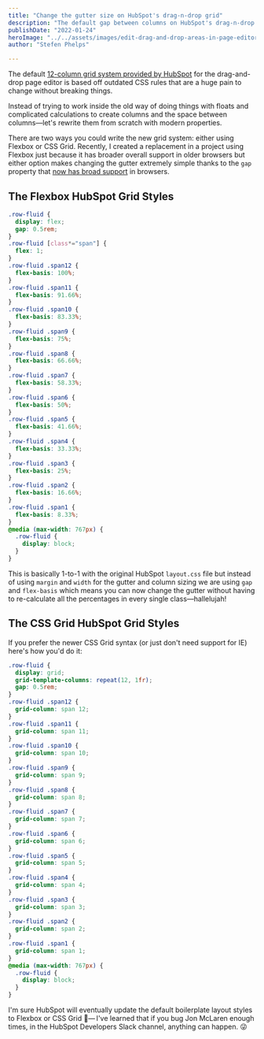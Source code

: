 ```yaml
---
title: "Change the gutter size on HubSpot's drag-n-drop grid"
description: "The default gap between columns on HubSpot's drag-n-drop pages can be difficult to change. Not anymore..."
publishDate: "2022-01-24"
heroImage: "../../assets/images/edit-drag-and-drop-areas-in-page-editor.webp"
author: "Stefen Phelps"

---
```


The default [12-column grid system provided by HubSpot](https://github.com/HubSpot/cms-theme-boilerplate/blob/main/src/css/objects/_layout.css) for the drag-and-drop page editor is based off outdated CSS rules that are a huge pain to change without breaking things.

Instead of trying to work inside the old way of doing things with floats and complicated calculations to create columns and the space between columns—let's rewrite them from scratch with modern properties.

There are two ways you could write the new grid system: either using Flexbox or CSS Grid. Recently, I created a replacement in a project using Flexbox just because it has broader overall support in older browsers but either option makes changing the gutter extremely simple thanks to the `gap` property that [now has broad support](https://caniuse.com/?search=gap) in browsers.

## The Flexbox HubSpot Grid Styles

```css
.row-fluid {
  display: flex;
  gap: 0.5rem;
}
.row-fluid [class*="span"] {
  flex: 1;
}
.row-fluid .span12 {
  flex-basis: 100%;
}
.row-fluid .span11 {
  flex-basis: 91.66%;
}
.row-fluid .span10 {
  flex-basis: 83.33%;
}
.row-fluid .span9 {
  flex-basis: 75%;
}
.row-fluid .span8 {
  flex-basis: 66.66%;
}
.row-fluid .span7 {
  flex-basis: 58.33%;
}
.row-fluid .span6 {
  flex-basis: 50%;
}
.row-fluid .span5 {
  flex-basis: 41.66%;
}
.row-fluid .span4 {
  flex-basis: 33.33%;
}
.row-fluid .span3 {
  flex-basis: 25%;
}
.row-fluid .span2 {
  flex-basis: 16.66%;
}
.row-fluid .span1 {
  flex-basis: 8.33%;
}
@media (max-width: 767px) {
  .row-fluid {
    display: block;
  }
}
```

This is basically 1-to-1 with the original HubSpot `layout.css` file but instead of using `margin` and `width` for the gutter and column sizing we are using `gap` and `flex-basis` which means you can now change the gutter without having to re-calculate all the percentages in every single class—hallelujah!

## The CSS Grid HubSpot Grid Styles

If you prefer the newer CSS Grid syntax (or just don't need support for IE) here's how you'd do it:

```css
.row-fluid {
  display: grid;
  grid-template-columns: repeat(12, 1fr);
  gap: 0.5rem;
}
.row-fluid .span12 {
  grid-column: span 12;
}
.row-fluid .span11 {
  grid-column: span 11;
}
.row-fluid .span10 {
  grid-column: span 10;
}
.row-fluid .span9 {
  grid-column: span 9;
}
.row-fluid .span8 {
  grid-column: span 8;
}
.row-fluid .span7 {
  grid-column: span 7;
}
.row-fluid .span6 {
  grid-column: span 6;
}
.row-fluid .span5 {
  grid-column: span 5;
}
.row-fluid .span4 {
  grid-column: span 4;
}
.row-fluid .span3 {
  grid-column: span 3;
}
.row-fluid .span2 {
  grid-column: span 2;
}
.row-fluid .span1 {
  grid-column: span 1;
}
@media (max-width: 767px) {
  .row-fluid {
    display: block;
  }
}
```

I'm sure HubSpot will eventually update the default boilerplate layout styles to Flexbox or CSS Grid 🤞—&thinsp;I've learned that if you bug Jon McLaren enough times, in the HubSpot Developers Slack channel, anything can happen. 😜
